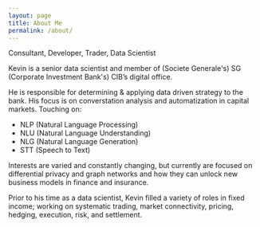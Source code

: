 ```yaml
---
layout: page
title: About Me
permalink: /about/
---
```


Consultant, Developer, Trader, Data Scientist

Kevin is a senior data scientist and member of (Societe Generale's) SG (Corporate Investment Bank's) CIB’s digital office. 

He is responsible for determining & applying data driven strategy to the bank. His focus is on converstation analysis and automatization in capital markets.
Touching on:
- NLP (Natural Language Processing)
- NLU (Natural Language Understanding)
- NLG (Natural Language Generation)
- STT (Speech to Text)

Interests are varied and constantly changing, but currently are focused on differential privacy and graph networks and how they can unlock new business models in finance and insurance.

Prior to his time as a data scientist, Kevin filled a variety of roles in fixed income; working on systematic trading, market connectivity, pricing, hedging, execution, risk, and settlement.
